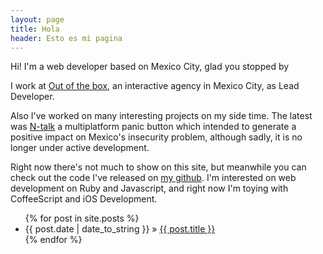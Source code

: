 ```yaml
---
layout: page
title: Hola
header: Esto es mi pagina
---
```


    
<p class="subtitle">Hi! I'm a web developer based on Mexico City, glad you stopped by</p>

I work at [Out of the box][oob], an interactive agency in Mexico City, as Lead Developer.

Also I've worked on many interesting projects on my side time. The latest was [N-talk][ntalk] a multiplatform panic button which intended to generate a positive impact on Mexico's insecurity problem, although sadly, it is no longer under active development.

Right now there's not much to show on this site, but meanwhile you can check out the code I've released on [my github][gh]. I'm interested on web development on Ruby and Javascript, and right now I'm toying with CoffeeScript and iOS Development.

<ul class="posts">
  {% for post in site.posts %}
    <li><span>{{ post.date | date_to_string }}</span> &raquo; <a href="{{ post.url }}">{{ post.title }}</a></li>
  {% endfor %}
</ul>

  [oob]: http://outofthebox.mx
  [ntalk]: http://ntalkapp.com
  [gh]: http://github.com/jeduan
